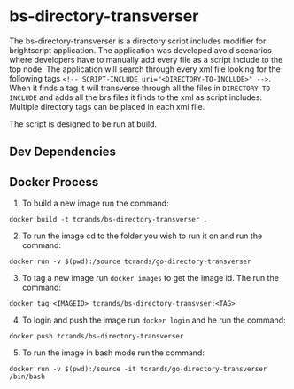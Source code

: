 # bs-directory-transverser 

The bs-directory-transverser is a directory script includes modifier for brightscript application. The application was developed avoid scenarios where developers have to manually add every file as a script include to the top node. The application will search through every xml file looking for the following tags `<!-- SCRIPT-INCLUDE uri="<DIRECTORY-TO-INCLUDE>" -->`. When it finds a tag it will transverse through all the files in `DIRECTORY-TO-INCLUDE` and adds all the brs files it finds to the xml as script includes. Multiple directory tags can be placed in each xml file. 

The script is designed to be run at build.

## Dev Dependencies

## Docker Process 

1. To build a new image run the command:

 ```docker build -t tcrands/bs-directory-transverser .```

2. To run the image cd to the folder you wish to run it on and run the command: 

 ```docker run -v $(pwd):/source tcrands/go-directory-transverser```
 
3. To tag a new image run `docker images` to get the image id. The run the command: 

```docker tag <IMAGEID> tcrands/bs-directory-transvser:<TAG>``` 

4. To login and push the image run `docker login` and he run the command:
 
```docker push tcrands/bs-directory-transverser``` 

5. To run the image in bash mode run the command:

```docker run -v $(pwd):/source -it tcrands/go-directory-transverser /bin/bash```

